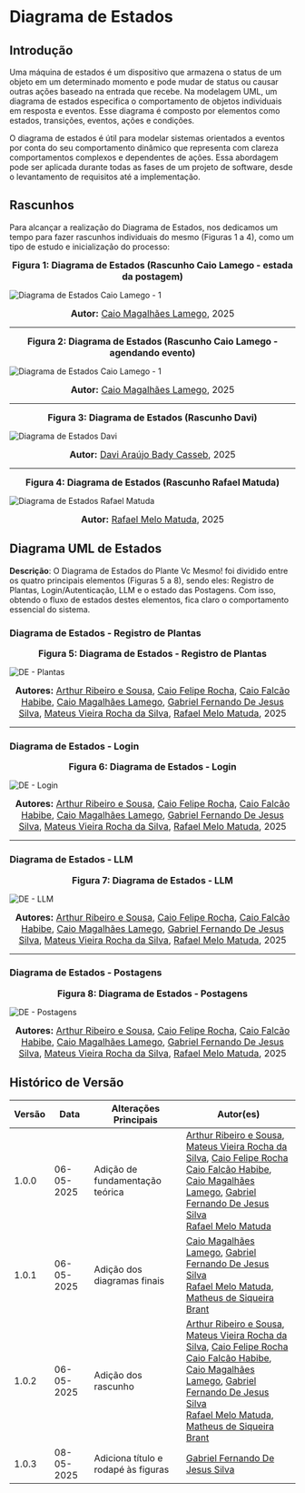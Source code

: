 # Diagrama de Estados

## Introdução

Uma máquina de estados é um dispositivo que armazena o status de um objeto em um determinado momento e pode mudar de status ou causar outras ações baseado na entrada que recebe. Na modelagem UML, um diagrama de estados especifica o comportamento de objetos individuais em resposta e eventos. Esse diagrama é composto por elementos como estados, transições, eventos, ações e condições.

O diagrama de estados é útil para modelar sistemas orientados a eventos por conta do seu comportamento dinâmico que representa com clareza comportamentos complexos e dependentes de ações. Essa abordagem pode ser aplicada durante todas as fases de um projeto de software, desde o levantamento de requisitos até a implementação.

## Rascunhos

Para alcançar a realização do Diagrama de Estados, nos dedicamos um tempo para fazer rascunhos individuais do mesmo (Figuras 1 a 4), como um tipo de estudo e inicialização do processo:

<font size="3"><p style="text-align: center"><b>Figura 1: Diagrama de Estados (Rascunho Caio Lamego - estada da postagem)</b></p></font>

![Diagrama de Estados Caio Lamego - 1](../../assets/rascunho-estados-caio-lamego-1.png)

<font size="3"><p style="text-align: center"><b>Autor:</b> [Caio Magalhães Lamego][caiolamego], 2025</p></font>

---

<font size="3"><p style="text-align: center"><b>Figura 2: Diagrama de Estados (Rascunho Caio Lamego - agendando evento)</b></p></font>

![Diagrama de Estados Caio Lamego - 1](../../assets/rascunho-estados-caio-lamego-2.png)

<font size="3"><p style="text-align: center"><b>Autor:</b> [Caio Magalhães Lamego][caiolamego], 2025</p></font>

---

<font size="3"><p style="text-align: center"><b>Figura 3: Diagrama de Estados (Rascunho Davi)</b></p></font>

![Diagrama de Estados Davi](../../assets/rascunho-estados-davi.png)

<font size="3"><p style="text-align: center"><b>Autor:</b> [Davi Araújo Bady Casseb][dcasseb], 2025</p></font>

---

<font size="3"><p style="text-align: center"><b>Figura 4: Diagrama de Estados (Rascunho Rafael Matuda)</b></p></font>

![Diagrama de Estados Rafael Matuda](../../assets/rascunho-estados-matuda.png)

<font size="3"><p style="text-align: center"><b>Autor:</b> [Rafael Melo Matuda][rmatuda], 2025</p></font>

## Diagrama UML de Estados

**Descrição**: O Diagrama de Estados do Plante Vc Mesmo! foi dividido entre os quatro principais elementos (Figuras 5 a 8), sendo eles: Registro de Plantas, Login/Autenticação, LLM e o estado das Postagens. Com isso, obtendo o fluxo de estados destes elementos, fica claro o comportamento essencial do sistema.


### Diagrama de Estados - Registro de Plantas
<font size="3"><p style="text-align: center"><b>Figura 5: Diagrama de Estados - Registro de Plantas</b></p></font>

![DE - Plantas](../../assets/de-plantas.png)

<font size="3"><p style="text-align: center"><b>Autores:</b> [Arthur Ribeiro e Sousa][artrsousa1], [Caio Felipe Rocha][caio-felipee], [Caio Falcão Habibe][CaioHabibe], [Caio Magalhães Lamego][caiolamego], [Gabriel Fernando De Jesus Silva][MMcLovin], [Mateus Vieira Rocha da Silva][mateusvrs], [Rafael Melo Matuda][rmatuda], 2025</p></font>

---


### Diagrama de Estados - Login
<font size="3"><p style="text-align: center"><b>Figura 6: Diagrama de Estados - Login</b></p></font>

![DE - Login](../../assets/de-login.png)

<font size="3"><p style="text-align: center"><b>Autores:</b> [Arthur Ribeiro e Sousa][artrsousa1], [Caio Felipe Rocha][caio-felipee], [Caio Falcão Habibe][CaioHabibe], [Caio Magalhães Lamego][caiolamego], [Gabriel Fernando De Jesus Silva][MMcLovin], [Mateus Vieira Rocha da Silva][mateusvrs], [Rafael Melo Matuda][rmatuda], 2025</p></font>

---


### Diagrama de Estados - LLM
<font size="3"><p style="text-align: center"><b>Figura 7: Diagrama de Estados - LLM</b></p></font>

![DE - LLM](../../assets/de-llm.png)

<font size="3"><p style="text-align: center"><b>Autores:</b> [Arthur Ribeiro e Sousa][artrsousa1], [Caio Felipe Rocha][caio-felipee], [Caio Falcão Habibe][CaioHabibe], [Caio Magalhães Lamego][caiolamego], [Gabriel Fernando De Jesus Silva][MMcLovin], [Mateus Vieira Rocha da Silva][mateusvrs], [Rafael Melo Matuda][rmatuda], 2025</p></font>

---


### Diagrama de Estados - Postagens
<font size="3"><p style="text-align: center"><b>Figura 8: Diagrama de Estados - Postagens</b></p></font>

![DE - Postagens](../../assets/de-postagem.png)

<font size="3"><p style="text-align: center"><b>Autores:</b> [Arthur Ribeiro e Sousa][artrsousa1], [Caio Felipe Rocha][caio-felipee], [Caio Falcão Habibe][CaioHabibe], [Caio Magalhães Lamego][caiolamego], [Gabriel Fernando De Jesus Silva][MMcLovin], [Mateus Vieira Rocha da Silva][mateusvrs], [Rafael Melo Matuda][rmatuda], 2025</p></font>

## Histórico de Versão

| Versão | Data       | Alterações Principais                             | Autor(es)        |
|--------|------------|---------------------------------------------------| ---------------- |
| 1.0.0  | 06-05-2025 | Adição de fundamentação teórica                | [Arthur Ribeiro e Sousa][artrsousa1], [Mateus Vieira Rocha da Silva][mateusvrs], [Caio Felipe Rocha][caio-felipee] <br> [Caio Falcão Habibe][CaioHabibe], [Caio Magalhães Lamego][caiolamego], [Gabriel Fernando De Jesus Silva][MMcLovin] <br> [Rafael Melo Matuda][rmatuda] |
| 1.0.1  | 06-05-2025 | Adição dos diagramas finais | [Caio Magalhães Lamego][caiolamego], [Gabriel Fernando De Jesus Silva][MMcLovin] <br> [Rafael Melo Matuda][rmatuda], [Matheus de Siqueira Brant][MatheussBrant] |
| 1.0.2  | 06-05-2025 | Adição dos rascunho | [Arthur Ribeiro e Sousa][artrsousa1], [Mateus Vieira Rocha da Silva][mateusvrs], [Caio Felipe Rocha][caio-felipee] <br> [Caio Falcão Habibe][CaioHabibe], [Caio Magalhães Lamego][caiolamego], [Gabriel Fernando De Jesus Silva][MMcLovin] <br> [Rafael Melo Matuda][rmatuda], [Matheus de Siqueira Brant][MatheussBrant] |
| 1.0.3  | 08-05-2025 | Adiciona título e rodapé às figuras | [Gabriel Fernando De Jesus Silva][MMcLovin] |


[artrsousa1]: https://github.com/artrsousa1  
[CaioHabibe]: https://github.com/CaioHabibe  
[caio-felipee]: https://github.com/caio-felipee  
[caiolamego]: https://github.com/caiolamego  
[dcasseb]: https://github.com/dcasseb  
[MMcLovin]: https://github.com/MMcLovin  
[mateusvrs]: https://github.com/mateusvrs  
[MatheussBrant]: https://github.com/MatheussBrant  
[PedroHenrique061]: https://github.com/PedroHenrique061  
[rmatuda]: https://github.com/rmatuda